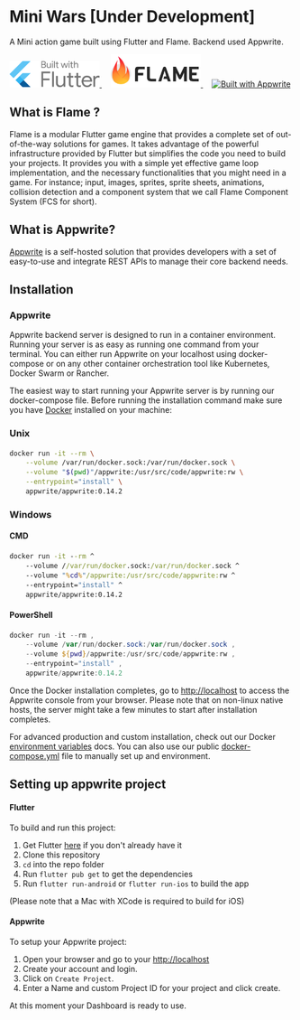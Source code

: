 # Mini Wars [Under Development]

A Mini action game built using Flutter and Flame. Backend used Appwrite.
<p>
<a href="https://flutter.dev/" target="_blank" >
  <img style="width: 160px" src=".github\logos\builtwithFlutter.svg" alt="Built with Flutter">
</a>
<a>&nbsp;&nbsp;&nbsp;</a>
<a href="https://flame-engine.org/" target="_blank" >
  <img style="width: 160px;" src=".github\logos\flame.png" alt="Built with Flame">
</a>
<a>&nbsp;&nbsp;&nbsp;</a>
<!-- 'Made with Appwrite' badge -->
<a href="https://appwrite.io/" target="_blank" >
  <img style="width: 160px;" src="https://appwrite.io/images-ee/press/badge-pink-button.svg" alt="Built with Appwrite">
</a>
</p>

## What is Flame ?

Flame is a modular Flutter game engine that provides a complete set of out-of-the-way solutions for games. It takes advantage of the powerful infrastructure provided by Flutter but simplifies the code you need to build your projects.
It provides you with a simple yet effective game loop implementation, and the necessary functionalities that you might need in a game. For instance; input, images, sprites, sprite sheets, animations, collision detection and a component system that we call Flame Component System (FCS for short).

## What is Appwrite?

[Appwrite](https://appwrite.io/) is a self-hosted solution that provides developers with a set of easy-to-use and integrate REST APIs to manage their core backend needs.

## Installation

### Appwrite

Appwrite backend server is designed to run in a container environment. Running your server is as easy as running one command from your terminal. You can either run Appwrite on your localhost using docker-compose or on any other container orchestration tool like Kubernetes, Docker Swarm or Rancher.

The easiest way to start running your Appwrite server is by running our docker-compose file. Before running the installation command make sure you have [Docker](https://www.docker.com/products/docker-desktop) installed on your machine:

### Unix

```bash
docker run -it --rm \
    --volume /var/run/docker.sock:/var/run/docker.sock \
    --volume "$(pwd)"/appwrite:/usr/src/code/appwrite:rw \
    --entrypoint="install" \
    appwrite/appwrite:0.14.2
```

### Windows

#### CMD

```cmd
docker run -it --rm ^
    --volume //var/run/docker.sock:/var/run/docker.sock ^
    --volume "%cd%"/appwrite:/usr/src/code/appwrite:rw ^
    --entrypoint="install" ^
    appwrite/appwrite:0.14.2
```

#### PowerShell

```powershell
docker run -it --rm ,
    --volume /var/run/docker.sock:/var/run/docker.sock ,
    --volume ${pwd}/appwrite:/usr/src/code/appwrite:rw ,
    --entrypoint="install" ,
    appwrite/appwrite:0.14.2
```

Once the Docker installation completes, go to <http://localhost> to access the Appwrite console from your browser. Please note that on non-linux native hosts, the server might take a few minutes to start after installation completes.

For advanced production and custom installation, check out our Docker [environment variables](docs/tutorials/environment-variables.md) docs. You can also use our public [docker-compose.yml](https://appwrite.io/docker-compose.yml) file to manually set up and environment.

## Setting up appwrite project

#### Flutter

To build and run this project:

1. Get Flutter [here](https://docs.flutter.dev/get-started/install) if you don't already have it
2. Clone this repository
3. `cd` into the repo folder
4. Run `flutter pub get` to get the dependencies
5. Run `flutter run-android` or `flutter run-ios` to build the app

(Please note that a Mac with XCode is required to build for iOS)

#### Appwrite

To setup your Appwrite project:

1. Open your browser and go to your <http://localhost>
2. Create your account and login.
3. Click on `Create Project`.
4. Enter a Name and custom Project ID for your project and click create.

At this moment your Dashboard is ready to use.
